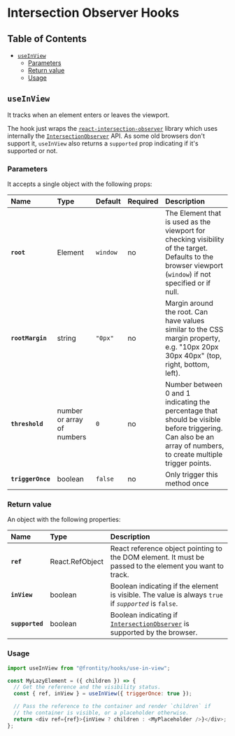 # Intersection Observer Hooks

## Table of Contents

<!-- toc -->

- [`useInView`](#useinview)
  - [Parameters](#parameters)
  - [Return value](#return-value)
  - [Usage](#usage)

<!-- tocstop -->

## `useInView`

It tracks when an element enters or leaves the viewport.

The hook just wraps the [`react-intersection-observer`](https://github.com/thebuilder/react-intersection-observer) library which uses internally the [`IntersectionObserver`](https://developer.mozilla.org/en-US/docs/Web/API/IntersectionObserver) API. As some old browsers don't support it, `useInView` also returns a `supported` prop indicating if it's supported or not.

### Parameters

It accepts a single object with the following props:

| Name              | Type                       | Default  | Required | Description                                                                                                                                                    |
| :---------------- | :------------------------- | :------- | :------- | :------------------------------------------------------------------------------------------------------------------------------------------------------------- |
| **`root`**        | Element                    | `window` | no       | The Element that is used as the viewport for checking visibility of the target. Defaults to the browser viewport \(`window`\) if not specified or if null.     |
| **`rootMargin`**  | string                     | `"0px"`  | no       | Margin around the root. Can have values similar to the CSS margin property, e.g. "10px 20px 30px 40px" \(top, right, bottom, left\).                           |
| **`threshold`**   | number or array of numbers | `0`      | no       | Number between 0 and 1 indicating the percentage that should be visible before triggering. Can also be an array of numbers, to create multiple trigger points. |
| **`triggerOnce`** | boolean                    | `false`  | no       | Only trigger this method once                                                                                                                                  |

### Return value

An object with the following properties:

| Name            | Type            | Description                                                                                                                                        |
| :-------------- | :-------------- | :------------------------------------------------------------------------------------------------------------------------------------------------- |
| **`ref`**       | React.RefObject | React reference object pointing to the DOM element. It must be passed to the element you want to track.                                            |
| **`inView`**    | boolean         | Boolean indicating if the element is visible. The value is always `true` if _`supported`_ is `false`.                                              |
| **`supported`** | boolean         | Boolean indicating if [`IntersectionObserver`](https://developer.mozilla.org/en-US/docs/Web/API/IntersectionObserver) is supported by the browser. |

### Usage

```javascript
import useInView from "@frontity/hooks/use-in-view";

const MyLazyElement = ({ children }) => {
  // Get the reference and the visibility status.
  const { ref, inView } = useInView({ triggerOnce: true });

  // Pass the reference to the container and render `children` if
  // the container is visible, or a placeholder otherwise.
  return <div ref={ref}>{inView ? children : <MyPlaceholder />}</div>;
};
```
